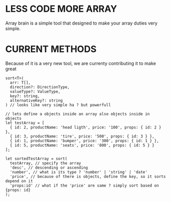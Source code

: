 # LESS CODE MORE ARRAY

Array brain is a simple tool that designed to make your array duties very simple.

# CURRENT METHODS

Because of it is a very new tool, we are currenty contributing it to make great

```
sort<T>(
  arr: T[],
  direction?: DirectionType,
  valueType?: ValueType,
  key?: string,
  alternativeKey?: string
) // looks like very simple ha ? but powerfull

// lets define a objects inside an array also objects inside in objects
let testArray = [
  { id: 2, productName: 'head ligth', price: '100', props: { id: 2 } },
  { id: 3, productName: 'tire', price: '500', props: { id: 3 } },
  { id: 1, productName: 'bumper', price: '300', props: { id: 1 } },
  { id: 5, productName: 'seats', price: '800', props: { id: 5 } }
];

let sortedTestArray = sort(
  testArray, // specify the array
  'desc', // descending or ascending
  'number', // what is its type ? 'number' | 'string' | 'date'
  'price', // because of there is objects, define the key, so it sorts depend on it
  'props:id' // what if the 'price' are same ? simply sort based on {props: id}
);

```
